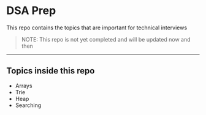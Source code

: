 # DSA Prep

This repo contains the topics that are important for technical interviews

> NOTE: This repo is not yet completed and will be updated now and then

---

## Topics inside this repo

- Arrays
- Trie
- Heap
- Searching
